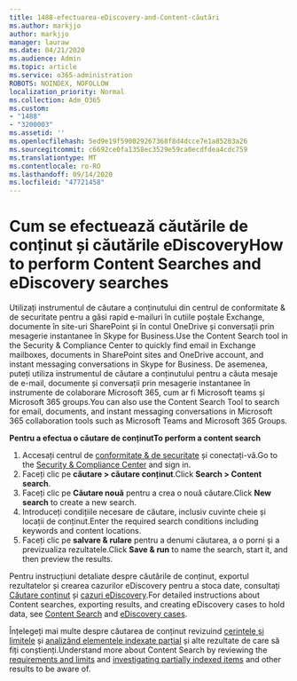 ```yaml
---
title: 1488-efectuarea-eDiscovery-and-Content-căutări
ms.author: markjjo
author: markjjo
manager: lauraw
ms.date: 04/21/2020
ms.audience: Admin
ms.topic: article
ms.service: o365-administration
ROBOTS: NOINDEX, NOFOLLOW
localization_priority: Normal
ms.collection: Adm_O365
ms.custom:
- "1488"
- "3200003"
ms.assetid: ''
ms.openlocfilehash: 5ed9e19f590029267368f8d4dcce7e1a85283a26
ms.sourcegitcommit: c6692ce0fa1358ec3529e59ca0ecdfdea4cdc759
ms.translationtype: MT
ms.contentlocale: ro-RO
ms.lasthandoff: 09/14/2020
ms.locfileid: "47721458"
---
```

# <a name="how-to-perform-content-searches-and-ediscovery-searches"></a><span data-ttu-id="55da5-102">Cum se efectuează căutările de conținut și căutările eDiscovery</span><span class="sxs-lookup"><span data-stu-id="55da5-102">How to perform Content Searches and eDiscovery searches</span></span>

<span data-ttu-id="55da5-103">Utilizați instrumentul de căutare a conținutului din centrul de conformitate & de securitate pentru a găsi rapid e-mailuri în cutiile poștale Exchange, documente în site-uri SharePoint și în contul OneDrive și conversații prin mesagerie instantanee în Skype for Business.</span><span class="sxs-lookup"><span data-stu-id="55da5-103">Use the Content Search tool in the Security & Compliance Center to quickly find email in Exchange mailboxes, documents in SharePoint sites and OneDrive account, and instant messaging conversations in Skype for Business.</span></span> <span data-ttu-id="55da5-104">De asemenea, puteți utiliza instrumentul de căutare a conținutului pentru a căuta mesaje de e-mail, documente și conversații prin mesagerie instantanee în instrumente de colaborare Microsoft 365, cum ar fi Microsoft teams și Microsoft 365 groups.</span><span class="sxs-lookup"><span data-stu-id="55da5-104">You can also use the Content Search Tool to search for email, documents, and instant messaging conversations in Microsoft 365 collaboration tools such as Microsoft Teams and Microsoft 365 Groups.</span></span>

<span data-ttu-id="55da5-105">**Pentru a efectua o căutare de conținut**</span><span class="sxs-lookup"><span data-stu-id="55da5-105">**To perform a content search**</span></span>

1. <span data-ttu-id="55da5-106">Accesați centrul de [conformitate & de securitate](https://protection.office.com) și conectați-vă.</span><span class="sxs-lookup"><span data-stu-id="55da5-106">Go to the [Security & Compliance Center](https://protection.office.com) and sign in.</span></span>
2. <span data-ttu-id="55da5-107">Faceți clic pe **căutare > căutare conținut**.</span><span class="sxs-lookup"><span data-stu-id="55da5-107">Click **Search > Content search**.</span></span>
3. <span data-ttu-id="55da5-108">Faceți clic pe **Căutare nouă** pentru a crea o nouă căutare.</span><span class="sxs-lookup"><span data-stu-id="55da5-108">Click **New search** to create a new search.</span></span>
4. <span data-ttu-id="55da5-109">Introduceți condițiile necesare de căutare, inclusiv cuvinte cheie și locații de conținut.</span><span class="sxs-lookup"><span data-stu-id="55da5-109">Enter the required search conditions including keywords and content locations.</span></span>  
5. <span data-ttu-id="55da5-110">Faceți clic pe **salvare & rulare** pentru a denumi căutarea, a o porni și a previzualiza rezultatele.</span><span class="sxs-lookup"><span data-stu-id="55da5-110">Click **Save & run** to name the search, start it, and then preview the results.</span></span>

<span data-ttu-id="55da5-111">Pentru instrucțiuni detaliate despre căutările de conținut, exportul rezultatelor și crearea cazurilor eDiscovery pentru a stoca date, consultați [Căutare conținut](https://docs.microsoft.com/microsoft-365/compliance/content-search) și [cazuri eDiscovery](https://docs.microsoft.com/microsoft-365/compliance/ediscovery-cases).</span><span class="sxs-lookup"><span data-stu-id="55da5-111">For detailed instructions about Content searches, exporting results, and creating eDiscovery cases to hold data, see [Content Search](https://docs.microsoft.com/microsoft-365/compliance/content-search) and [eDiscovery cases](https://docs.microsoft.com/microsoft-365/compliance/ediscovery-cases).</span></span>

<span data-ttu-id="55da5-112">Înțelegeți mai multe despre căutarea de conținut revizuind [cerințele și limitele](https://docs.microsoft.com/microsoft-365/compliance/limits-for-content-search) și  [analizând elementele indexate parțial](https://docs.microsoft.com/microsoft-365/compliance/investigating-partially-indexed-items-in-ediscovery) și alte rezultate de care să fiți conștienți.</span><span class="sxs-lookup"><span data-stu-id="55da5-112">Understand more about Content Search by reviewing the [requirements and limits](https://docs.microsoft.com/microsoft-365/compliance/limits-for-content-search) and  [investigating partially indexed items](https://docs.microsoft.com/microsoft-365/compliance/investigating-partially-indexed-items-in-ediscovery) and other results to be aware of.</span></span>